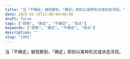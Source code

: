 ```yaml
---
title: "当「不确定」被观察到，「确定」即刻以某种形式或状态浮现。"
date: 2025-02-19T11:06:09+08:00
draft: false
tags: ["观察", "确定", "不确定", "观点"]
keywords: ["观察", "确定", "不确定", "观点"]
description: ""
slug: "1902"
---
```


当「不确定」被观察到，「确定」即刻以某种形式或状态浮现。